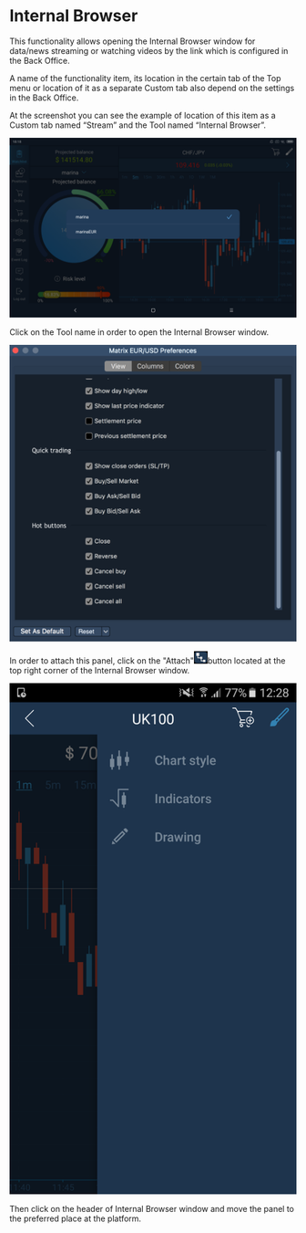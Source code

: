 # Internal Browser

This functionality allows opening the Internal Browser window for data/news streaming or watching videos by the link which is configured in the Back Office. 

A name of the functionality item, its location in the certain tab of the Top menu or location of it as a separate Custom tab also depend on the settings in the Back Office.

At the screenshot you can see the example of location of this item as a Custom tab named “Stream” and the Tool named “Internal Browser”.

![](../../../.gitbook/assets/1%20%285%29.png)

Click on the Tool name in order to open the Internal Browser window.

![](../../../.gitbook/assets/2%20%288%29.png)

In order to attach this panel, click on the "Attach"![](../../../.gitbook/assets/3%20%2837%29.png)button located at the top right corner of the Internal Browser window. 

![](../../../.gitbook/assets/4%20%2843%29.png)

Then click on the header of Internal Browser window and move the panel to the preferred place at the platform.



